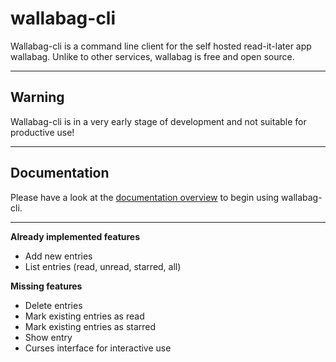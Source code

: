 # wallabag-cli

Wallabag-cli is a command line client for the self hosted read-it-later app wallabag. Unlike to other services, wallabag is free and open source.

--------------------------------------------------------------------------------

## Warning

Wallabag-cli is in a very early stage of development and not suitable for productive use!

--------------------------------------------------------------------------------

## Documentation

Please have a look at the [documentation overview](docs/overview.md) to begin using wallabag-cli.

--------------------------------------------------------------------------------

**Already implemented features**

- Add new entries
- List entries (read, unread, starred, all)

**Missing features**

- Delete entries
- Mark existing entries as read
- Mark existing entries as starred
- Show entry
- Curses interface for interactive use
